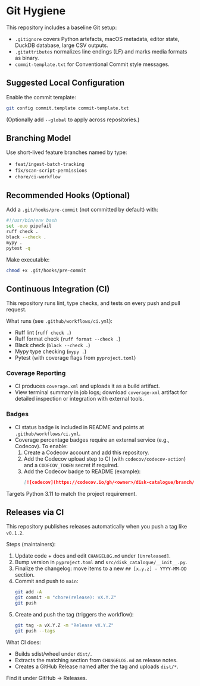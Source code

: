# Git Hygiene

This repository includes a baseline Git setup:

- `.gitignore` covers Python artefacts, macOS metadata, editor state, DuckDB database, large CSV outputs.
- `.gitattributes` normalizes line endings (LF) and marks media formats as binary.
- `commit-template.txt` for Conventional Commit style messages.

## Suggested Local Configuration

Enable the commit template:

```bash
git config commit.template commit-template.txt
```

(Optionally add `--global` to apply across repositories.)

## Branching Model

Use short-lived feature branches named by type:

- `feat/ingest-batch-tracking`
- `fix/scan-script-permissions`
- `chore/ci-workflow`

## Recommended Hooks (Optional)

Add a `.git/hooks/pre-commit` (not committed by default) with:

```bash
#!/usr/bin/env bash
set -euo pipefail
ruff check .
black --check .
mypy .
pytest -q
```

Make executable:

```bash
chmod +x .git/hooks/pre-commit
```

## Continuous Integration (CI)

This repository runs lint, type checks, and tests on every push and pull request.

What runs (see `.github/workflows/ci.yml`):
- Ruff lint (`ruff check .`)
- Ruff format check (`ruff format --check .`)
- Black check (`black --check .`)
- Mypy type checking (`mypy .`)
- Pytest (with coverage flags from `pyproject.toml`)

### Coverage Reporting
- CI produces `coverage.xml` and uploads it as a build artifact.
- View terminal summary in job logs; download `coverage-xml` artifact for detailed inspection or integration with external tools.

### Badges
- CI status badge is included in README and points at `.github/workflows/ci.yml`.
- Coverage percentage badges require an external service (e.g., Codecov). To enable:
  1. Create a Codecov account and add this repository.
  2. Add the Codecov upload step to CI (with `codecov/codecov-action`) and a `CODECOV_TOKEN` secret if required.
  3. Add the Codecov badge to README (example):
     ```markdown
     [![codecov](https://codecov.io/gh/<owner>/disk-catalogue/branch/main/graph/badge.svg)](https://codecov.io/gh/<owner>/disk-catalogue)
     ```

Targets Python 3.11 to match the project requirement.

## Releases via CI

This repository publishes releases automatically when you push a tag like `v0.1.2`.

Steps (maintainers):

1. Update code + docs and edit `CHANGELOG.md` under `[Unreleased]`.
2. Bump version in `pyproject.toml` and `src/disk_catalogue/__init__.py`.
3. Finalize the changelog: move items to a new `## [x.y.z] - YYYY-MM-DD` section.
4. Commit and push to `main`:
   ```bash
   git add -A
   git commit -m "chore(release): vX.Y.Z"
   git push
   ```
5. Create and push the tag (triggers the workflow):
   ```bash
   git tag -a vX.Y.Z -m "Release vX.Y.Z"
   git push --tags
   ```

What CI does:
- Builds sdist/wheel under `dist/`.
- Extracts the matching section from `CHANGELOG.md` as release notes.
- Creates a GitHub Release named after the tag and uploads `dist/*`.

Find it under GitHub → Releases.
